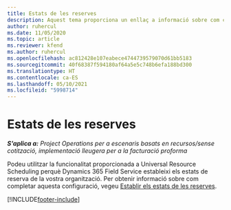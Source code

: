 ```yaml
---
title: Estats de les reserves
description: Aquest tema proporciona un enllaç a informació sobre com configurar els estats de reserva a Project Operations.
author: ruhercul
ms.date: 11/05/2020
ms.topic: article
ms.reviewer: kfend
ms.author: ruhercul
ms.openlocfilehash: ac812428e107eabece4744739579070d61bb5183
ms.sourcegitcommit: 40f68387f594180af64a5e5c748b6efa188bd300
ms.translationtype: HT
ms.contentlocale: ca-ES
ms.lasthandoff: 05/10/2021
ms.locfileid: "5998714"
---
```

# <a name="booking-statuses"></a>Estats de les reserves

_**S'aplica a:** Project Operations per a escenaris basats en recursos/sense cotització, implementació lleugera per a la facturació proforma_

Podeu utilitzar la funcionalitat proporcionada a Universal Resource Scheduling perquè Dynamics 365 Field Service estableixi els estats de reserva de la vostra organització. Per obtenir informació sobre com completar aquesta configuració, vegeu [Establir els estats de les reserves](/dynamics365/field-service/set-up-booking-statuses).


[!INCLUDE[footer-include](../includes/footer-banner.md)]